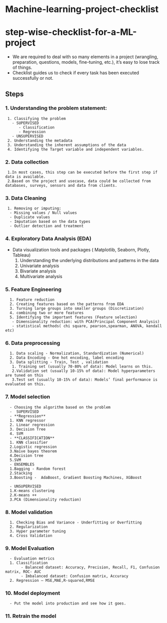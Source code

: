 # Machine-learning-project-checklist
# step-wise-checklist-for-a-ML-project
- We are required to deal with so many elements in a project (wrangling, preparation, questions, models, fine-tuning, etc.), it’s easy to lose track of things.
- Checklist guides us to check if every task has been executed successfully or not.

## Steps
### 1. Understanding the problem statement:
     1. Classifying the problem 
       - SUPERVISED
          - Classification
          - Regression
       - UNSUPERVISED
     2. Understanding the metadata
     3. Understanding the inherent assumptions of the data
     4. Identifying the Target variable and independent variables.
### 2. Data collection
     1.In most cases, this step can be executed before the first step if data is available.
     2.Based on the project and usecase, data could be collected from databases, surveys, sensors and data from clients.
### 3. Data Cleaning 
     1. Removing or imputing:
      - Missing values / Null values
      - Duplicate values
      - Imputation based on the data types
      - Outlier detection and treatment
### 4. Exploratory Data Analysis (EDA)
   - Data visualization tools and packages ( Matplotlib, Seaborn, Plotly, Tableau)
     1. Understanding the underlying distributions and patterns in the data
     2. Univariate analysis
     3. Bivariate analysis
     4. Multivariate analysis
### 5. Feature Engineering
      1. Feature reduction  
      2. Creating features based on the patterns from EDA
      3. Turning large groups into smaller groups (Discretization)
      4. combining two or more features
      5. Identifying the important features (Feature selection)
       - Dimensionality reduction: with PCA(Principal Component Analysis)
       - statistical methods( chi square, pearson,spearman, ANOVA, kendall etc)
### 6. Data preprocessing
      1. Data scaling - Normalization, Standardization (Numerical)
      2. Data Encoding - One hot encoding, label encoding
      3. Data splitting - Train, Test , validation
       1. Training set (usually 70-80% of data): Model learns on this.
       2.Validation set (usually 10-15% of data): Model hyperparameters are tuned on this
       3.Test set (usually 10-15% of data): Models’ final performance is evaluated on this. 
### 7. Model selection
      - Choosing the algorithm based on the problem
      -  SUPERVISED
      - **Regression**
      1. KNN regressor
      2. Linear regression
      3. Decision Tree
      4. SVM
      - **CLASSIFICATION**
      1. KNN classifier
      2.Logistic regression
      3.Naive bayes theorem
      4.Decision tree
      5.SVM  
      - ENSEMBLES
      1.Bagging - Random forest
      2.Stacking
      3.Boosting -  AdaBoost, Gradient Boosting Machines, XGBoost 
    
      - UNSUPERVISED
      1.K-means clustering
      2.K-means ++
      3.PCA (Dimensionality reduction)
### 8. Model validation   
      1. Checking Bias and Variance - Underfitting or Overfitting
      2. Regularization
      3. Hyper parameter tuning
      4. Cross Validation
### 9. Model Evaluation
      - Evaluation metrics
      1. Classification
           - Balanced dataset: Accuracy, Precision, Recall, F1, Confusion matrix, ROC- AUC
           - Imbalanced dataset: Confusion matrix, Accuracy
      2. Regression – MSE,MAE,R-squared,RMSE
### 10. Model deployment
      - Put the model into production and see how it goes.
### 11. Retrain the model
 


     

